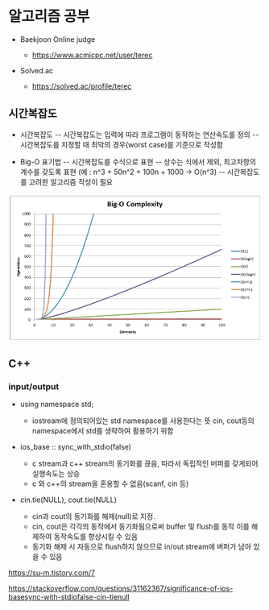 # 알고리즘 공부

- Baekjoon Online judge
  - https://www.acmicpc.net/user/terec


- Solved.ac
  - https://solved.ac/profile/terec


## 시간복잡도
- 시간복잡도
  -- 시간복잡도는 입력에 따라 프로그램이 동작하는 연산속도를 정의
  -- 시간복잡도를 지정할 때 최악의 경우(worst case)를 기준으로 작성함

- Big-O 표기법
  -- 시간복잡도를 수식으로 표현
  -- 상수는 식에서 제외, 최고차항의 계수를 갖도록 표현 (예 : n^3 + 50n^2 + 100n + 1000 -> O(n^3)
  -- 시간복잡도를 고려한 알고리즘 작성이 필요
  


![complexity](https://github.com/cherrytomato1/Algorithm/blob/master/images/time_complexity.png)


## C++

### input/output

 - using namespace std;
    - iostream에 정의되어있는 std namespace를 사용한다는 뜻 cin, cout등의 namespace에서 std를 생략하여 활용하기 위함
    
 - ios_base :: sync_with_stdio(false)
    - c stream과 c++ stream의 동기화를 끊음, 따라서 독립적인 버퍼를 갖게되어 실행속도는 상승
    - c 와 c++의 stream을 혼용할 수 없음(scanf, cin 등) 
    
 - cin.tie(NULL), cout.tie(NULL)
    - cin과 cout의 동기화를 해제(null)로 지정.
    - cin, cout은 각각의 동작에서 동기화됨으로써 buffer 및 flush를 동작 이를 해제하여 동작속도를 향상시킬 수 있음
    - 동기화 해제 시 자동으로 flush하지 않으므로 in/out stream에 버퍼가 남아 있을 수 있음
    
 https://su-m.tistory.com/7
 
 https://stackoverflow.com/questions/31162367/significance-of-ios-basesync-with-stdiofalse-cin-tienull
  
